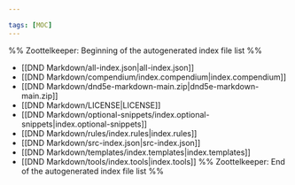 ```yaml
---

tags: [MOC]
---
```

%% Zoottelkeeper: Beginning of the autogenerated index file list  %%
-  [[DND Markdown/all-index.json|all-index.json]]
-  [[DND Markdown/compendium/index.compendium|index.compendium]]
-  [[DND Markdown/dnd5e-markdown-main.zip|dnd5e-markdown-main.zip]]
-  [[DND Markdown/LICENSE|LICENSE]]
-  [[DND Markdown/optional-snippets/index.optional-snippets|index.optional-snippets]]
-  [[DND Markdown/rules/index.rules|index.rules]]
-  [[DND Markdown/src-index.json|src-index.json]]
-  [[DND Markdown/templates/index.templates|index.templates]]
-  [[DND Markdown/tools/index.tools|index.tools]]
%% Zoottelkeeper: End of the autogenerated index file list  %%
